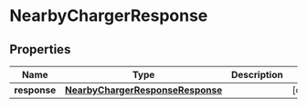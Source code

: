 # NearbyChargerResponse

## Properties
Name | Type | Description | Notes
------------ | ------------- | ------------- | -------------
**response** | [**NearbyChargerResponseResponse**](NearbyChargerResponseResponse.md) |  |  [optional]
